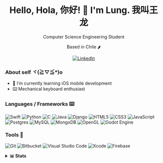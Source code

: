 
<h1 align="center">
  Hello, Hola, 你好! 👋
  I'm Lung. 我叫王龙
</h1>
<p align="center">
  Computer Science Engineering Student
</p>
<p align="center">
  Based in Chile 🌶️
</p>
<p align="center">
<a href="https://www.linkedin.com/in/lung-wang/?locale=en_us" target="blank"><img alt="LinkedIn" src="https://img.shields.io/badge/linkedin-%230077B5.svg?style=for-the-badge&logo=linkedin&logoColor=white"/></a>
</p>

### About self ヾ(≧▽≦*)o
- 📱 I’m currently learning iOS mobile development
- ⌨️ Mechanical keyboard enthusiast 

### Languages / Frameworks ⌨️

![Swift](https://img.shields.io/badge/swift-F54A2A?style=for-the-badge&logo=swift&logoColor=white)
![Python](https://img.shields.io/badge/python-3670A0?style=for-the-badge&logo=python&logoColor=ffdd54)
![C](https://img.shields.io/badge/c-%2300599C.svg?style=for-the-badge&logo=c&logoColor=white)
![Java](https://img.shields.io/badge/java-%23ED8B00.svg?style=for-the-badge&logo=java&logoColor=white)
![Django](https://img.shields.io/badge/django-%23092E20.svg?style=for-the-badge&logo=django&logoColor=white)
![HTML5](https://img.shields.io/badge/html5-%23E34F26.svg?style=for-the-badge&logo=html5&logoColor=white)
![CSS3](https://img.shields.io/badge/css3-%231572B6.svg?style=for-the-badge&logo=css3&logoColor=white)
![JavaScript](https://img.shields.io/badge/javascript-%23323330.svg?style=for-the-badge&logo=javascript&logoColor=%23F7DF1E)
![Postgres](https://img.shields.io/badge/postgres-%23316192.svg?style=for-the-badge&logo=postgresql&logoColor=white)
![MySQL](https://img.shields.io/badge/mysql-%2300f.svg?style=for-the-badge&logo=mysql&logoColor=white)
![MongoDB](https://img.shields.io/badge/MongoDB-%234ea94b.svg?style=for-the-badge&logo=mongodb&logoColor=white)
![OpenGL](https://img.shields.io/badge/OpenGL-%23FFFFFF.svg?style=for-the-badge&logo=opengl)
![Godot Engine](https://img.shields.io/badge/GODOT-%23FFFFFF.svg?style=for-the-badge&logo=godot-engine)


### Tools 🔧
![Git](https://img.shields.io/badge/git-%23F05033.svg?style=for-the-badge&logo=git&logoColor=white)
![Bitbucket](https://img.shields.io/badge/bitbucket-%230047B3.svg?style=for-the-badge&logo=bitbucket&logoColor=white)
![Visual Studio Code](https://img.shields.io/badge/Visual%20Studio%20Code-0078d7.svg?style=for-the-badge&logo=visual-studio-code&logoColor=white)
![Xcode](https://img.shields.io/badge/Xcode-007ACC?style=for-the-badge&logo=Xcode&logoColor=white)
![Firebase](https://img.shields.io/badge/firebase-%23039BE5.svg?style=for-the-badge&logo=firebase)

 
<details>
  <summary>  <b>📊&nbsp;Stats </b></summary>
  
[![Top Langs](https://github-readme-stats.vercel.app/api/top-langs/?username=doragonUni&layout=compact&theme=dracula)](https://github.com/anuraghazra/github-readme-stats)

[![Anurag's GitHub stats](https://github-readme-stats.vercel.app/api?username=doragonUni&theme=dracula)](https://github.com/anuraghazra/github-readme-stats)

<p align="left"> <img src="https://komarev.com/ghpvc/?username=doragonuni&label=Profile%20views&color=0e75b6&style=flat" alt="doragonuni" /> </p>
  
</details>


<!--
**doragonUni/doragonUni** is a ✨ _special_ ✨ repository because its `README.md` (this file) appears on your GitHub profile.

Here are some ideas to get you started:

- 🔭 I’m currently working on ...
- 🌱 I’m currently learning ...
- 👯 I’m looking to collaborate on ...
- 🤔 I’m looking for help with ...
- 💬 Ask me about ...
- 📫 How to reach me: ...
- 😄 Pronouns: ...
- ⚡ Fun fact: ...
-->

